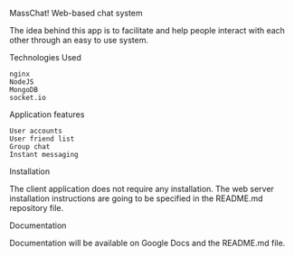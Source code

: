 MassChat! Web-based chat system

The idea behind this app is to facilitate and help people interact with each other through an easy to use system.

Technologies Used

    nginx
    NodeJS
    MongoDB
    socket.io

Application features

    User accounts
    User friend list
    Group chat
    Instant messaging

Installation

The client application does not require any installation. The web server installation instructions are going to be specified in the README.md repository file.

Documentation

Documentation will be available on Google Docs and the README.md file.